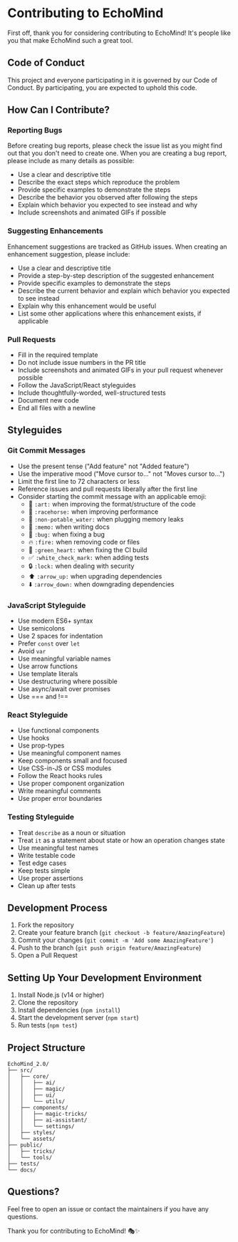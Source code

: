 # Contributing to EchoMind

First off, thank you for considering contributing to EchoMind! It's people like you that make EchoMind such a great tool.

## Code of Conduct

This project and everyone participating in it is governed by our Code of Conduct. By participating, you are expected to uphold this code.

## How Can I Contribute?

### Reporting Bugs

Before creating bug reports, please check the issue list as you might find out that you don't need to create one. When you are creating a bug report, please include as many details as possible:

* Use a clear and descriptive title
* Describe the exact steps which reproduce the problem
* Provide specific examples to demonstrate the steps
* Describe the behavior you observed after following the steps
* Explain which behavior you expected to see instead and why
* Include screenshots and animated GIFs if possible

### Suggesting Enhancements

Enhancement suggestions are tracked as GitHub issues. When creating an enhancement suggestion, please include:

* Use a clear and descriptive title
* Provide a step-by-step description of the suggested enhancement
* Provide specific examples to demonstrate the steps
* Describe the current behavior and explain which behavior you expected to see instead
* Explain why this enhancement would be useful
* List some other applications where this enhancement exists, if applicable

### Pull Requests

* Fill in the required template
* Do not include issue numbers in the PR title
* Include screenshots and animated GIFs in your pull request whenever possible
* Follow the JavaScript/React styleguides
* Include thoughtfully-worded, well-structured tests
* Document new code
* End all files with a newline

## Styleguides

### Git Commit Messages

* Use the present tense ("Add feature" not "Added feature")
* Use the imperative mood ("Move cursor to..." not "Moves cursor to...")
* Limit the first line to 72 characters or less
* Reference issues and pull requests liberally after the first line
* Consider starting the commit message with an applicable emoji:
    * 🎨 `:art:` when improving the format/structure of the code
    * 🐎 `:racehorse:` when improving performance
    * 🚱 `:non-potable_water:` when plugging memory leaks
    * 📝 `:memo:` when writing docs
    * 🐛 `:bug:` when fixing a bug
    * 🔥 `:fire:` when removing code or files
    * 💚 `:green_heart:` when fixing the CI build
    * ✅ `:white_check_mark:` when adding tests
    * 🔒 `:lock:` when dealing with security
    * ⬆️ `:arrow_up:` when upgrading dependencies
    * ⬇️ `:arrow_down:` when downgrading dependencies

### JavaScript Styleguide

* Use modern ES6+ syntax
* Use semicolons
* Use 2 spaces for indentation
* Prefer `const` over `let`
* Avoid `var`
* Use meaningful variable names
* Use arrow functions
* Use template literals
* Use destructuring where possible
* Use async/await over promises
* Use === and !==

### React Styleguide

* Use functional components
* Use hooks
* Use prop-types
* Use meaningful component names
* Keep components small and focused
* Use CSS-in-JS or CSS modules
* Follow the React hooks rules
* Use proper component organization
* Write meaningful comments
* Use proper error boundaries

### Testing Styleguide

* Treat `describe` as a noun or situation
* Treat `it` as a statement about state or how an operation changes state
* Use meaningful test names
* Write testable code
* Test edge cases
* Keep tests simple
* Use proper assertions
* Clean up after tests

## Development Process

1. Fork the repository
2. Create your feature branch (`git checkout -b feature/AmazingFeature`)
3. Commit your changes (`git commit -m 'Add some AmazingFeature'`)
4. Push to the branch (`git push origin feature/AmazingFeature`)
5. Open a Pull Request

## Setting Up Your Development Environment

1. Install Node.js (v14 or higher)
2. Clone the repository
3. Install dependencies (`npm install`)
4. Start the development server (`npm start`)
5. Run tests (`npm test`)

## Project Structure

```
EchoMind_2.0/
├── src/
│   ├── core/
│   │   ├── ai/
│   │   ├── magic/
│   │   ├── ui/
│   │   └── utils/
│   ├── components/
│   │   ├── magic-tricks/
│   │   ├── ai-assistant/
│   │   └── settings/
│   ├── styles/
│   └── assets/
├── public/
│   ├── tricks/
│   └── tools/
├── tests/
└── docs/
```

## Questions?

Feel free to open an issue or contact the maintainers if you have any questions.

Thank you for contributing to EchoMind! 🎭✨ 